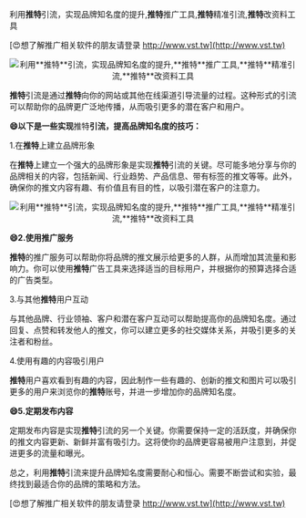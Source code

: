 利用**推特**引流，实现品牌知名度的提升,**推特**推广工具,**推特**精准引流,**推特**改资料工具

[😍想了解推广相关软件的朋友请登录 http://www.vst.tw](http://www.vst.tw)

 <center><img src="https://vst.tw/MP4/tuiguang/png/4.png" alt="利用**推特**引流，实现品牌知名度的提升,**推特**推广工具,**推特**精准引流,**推特**改资料工具"></center>

**推特**引流是通过**推特**向你的网站或其他在线渠道引导流量的过程。这种形式的引流可以帮助你的品牌更广泛地传播，从而吸引更多的潜在客户和用户。

**😄以下是一些实现**推特**引流，提高品牌知名度的技巧：**

1.在**推特**上建立品牌形象

在**推特**上建立一个强大的品牌形象是实现**推特**引流的关键。尽可能多地分享与你的品牌相关的内容，包括新闻、行业趋势、产品信息、带有标签的推文等等。此外，确保你的推文内容有趣、有价值且有目的性，以吸引潜在客户的注意力。

 <center><img src="https://vst.tw/MP4/tuiguang/png/3.png" alt="利用**推特**引流，实现品牌知名度的提升,**推特**推广工具,**推特**精准引流,**推特**改资料工具"></center>

**😄2.使用推广服务**

**推特**的推广服务可以帮助你将品牌的推文展示给更多的人群，从而增加其流量和影响力。你可以使用**推特**广告工具来选择适当的目标用户，并根据你的预算选择合适的广告类型。

3.与其他**推特**用户互动

与其他品牌、行业领袖、客户和潜在客户互动可以帮助提高你的品牌知名度。通过回复、点赞和转发他人的推文，你可以建立更多的社交媒体关系，并吸引更多的关注者和粉丝。

4.使用有趣的内容吸引用户

**推特**用户喜欢看到有趣的内容，因此制作一些有趣的、创新的推文和图片可以吸引更多的用户来浏览你的**推特**账号，并进一步增加你的品牌知名度。

**😄5.定期发布内容**

定期发布内容是实现**推特**引流的另一个关键。你需要保持一定的活跃度，并确保你的推文内容更新、新鲜并富有吸引力。这将使你的品牌更容易被用户注意到，并促进更多的流量和曝光。

总之，利用**推特**引流来提升品牌知名度需要耐心和恒心。需要不断尝试和实验，最终找到最适合你的品牌的策略和方法。

[😍想了解推广相关软件的朋友请登录 http://www.vst.tw](http://www.vst.tw)



